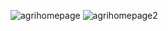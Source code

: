 ![agrihomepage](https://github.com/user-attachments/assets/17c3201b-481b-4ce1-8f3b-df8f0153fafe)
![agrihomepage2](https://github.com/user-attachments/assets/2d769002-9dba-4a20-8757-212e956b68f7)
